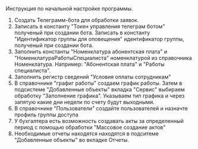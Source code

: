 Инструкция по начальной настройке программы.

1) Создать Телеграмм-бота для обработки заявок.
2) Записать в константу "Токен управления телеграм ботом" полученый при создании бота. Записать в константу "Идентификатор группы для оповещения" идентификатор группы, полученый при создании бота.
3) Заполнить константы "Номенклатура абонентская плата" и "НоменклатураРаботыСпециалиста" номенклатурой из справочника Номенклатура. Например: "Абонентская плата" и "Работы специалиста".
4) Заполнить регистр сведений "Условия оплаты сотрудникам"
5) В справочнике "графиг работы" создаем график работы. Затем в подсистеме "Добавленные объекты" вкладка "Сервис" выбираем обработку "Заполнение графика". Указываем тип графика и через запятую какие дни недели по счету будут выходными.
6) В справочнике "Пользователи" создайте пользователей и назначте профиль группы доступа
7) У бухгалтера есть возможность создавать акты за определенный период с помощью обработки "Массовое создание актов"
8) Необходимые отчеты находятся находятся в подситеме "Добавленные объекты" во вкладке Отчеты.
